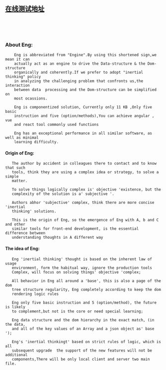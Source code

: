 [](https://github.com/343830384/Eng/blob/master/img/JR.jpg)
## [在线测试地址](http://59.110.153.171)
<br>
<br>
<br> 

### About Eng:

        Eng is abbreviated from "Engine".By using this shortened sign,we mean it can
        actually act as an engine to drive the Data-structure & the Dom-structure 
        organically and coherently.If we prefer to adopt "inertial thinking" policy 
        in analyzing the challenging problem that confronts us,the interaction 
        between data  processing and the Dom-structure can be simplified on 
        most ocassions.

        Eng is componentized solution, Currently only 11 KB ,Only five basic 
        instruction and five (option/methods),You can achieve angular , vue 
        and react tool commonly used functions
        
        Eng has an exceptional performance in all similar software, as well as minimal 
        learning difficulty.

#### Origin of Eng:


       The author by accident in colleagues there to contact and to know that such 
       tools, think they are using a complex idea or strategy, to solve a simple 
       matter.

       To solve things logically complex is' objective 'existence, but the
       complexity of the solution is a' subjective '.

       Authors abhor 'subjective' complex, think there are more concise 'inertial 
       thinking' solutions.

       This is the origin of Eng, so the emergence of Eng with A, b and C and other 
       similar tools for front-end development, is the essential difference between 
       understanding thoughts in A different way

#### The idea of Eng:

       Eng 'inertial thinking' thought is based on the inherent law of usage 
       environment, form the habitual way, ignore the production tools 
       Complex, will focus on solving things' objective 'complex;

       All behavior in Eng all around a 'base', this is also a page of the dom 
       tree structure regularity, Eng completely according to keep the dom 
       rendering logic rules

       Eng only five basic instruction and 5 (option/method), the future is likely 
       to complement,but not is the core or need special learning;

       Eng data structure and the dom hierarchy in the exact match, (in the data, 
       and all of the key values of an Array and a json object as' base ');

       Eng's 'inertial thinkingt' based on strict rules of logic, which is all 
       subsequent upgrade  the support of the new features will not be additional 
       components,There will be only local client and server two main file.
